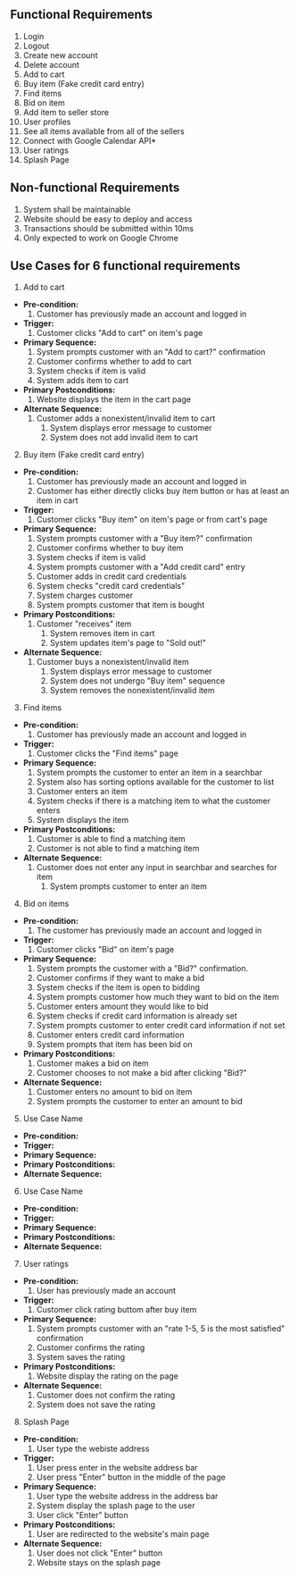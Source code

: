 ## Functional Requirements
1. Login
2. Logout
3. Create new account
4. Delete account
5. Add to cart
6. Buy item (Fake credit card entry)
7. Find items
8. Bid on item
9. Add item to seller store
10. User profiles
11. See all items available from all of the sellers
12. Connect with Google Calendar API*
13. User ratings
14. Splash Page

## Non-functional Requirements
1. System shall be maintainable
2. Website should be easy to deploy and access
3. Transactions should be submitted within 10ms
4. Only expected to work on Google Chrome

## Use Cases for 6 functional requirements
1. Add to cart
- **Pre-condition:** 
  1. Customer has previously made an account and logged in
- **Trigger:** 
  1. Customer clicks "Add to cart" on item's page
- **Primary Sequence:**
  1. System prompts customer with an "Add to cart?" confirmation
  2. Customer confirms whether to add to cart
  3. System checks if item is valid
  4. System adds item to cart
- **Primary Postconditions:**
  1. Website displays the item in the cart page
- **Alternate Sequence:** 
    1. Customer adds a nonexistent/invalid item to cart
        1. System displays error message to customer
        2. System does not add invalid item to cart

2. Buy item (Fake credit card entry)
- **Pre-condition:**
  1. Customer has previously made an account and logged in
  2. Customer has either directly clicks buy item button or has at least an item in cart
- **Trigger:** 
  1. Customer clicks "Buy item" on item's page or from cart's page
- **Primary Sequence:**
  1. System prompts customer with a "Buy item?" confirmation
  2. Customer confirms whether to buy item
  3. System checks if item is valid
  4. System prompts customer with a "Add credit card" entry
  5. Customer adds in credit card credentials
  6. System checks "credit card credentials"
  7. System charges customer
  8. System prompts customer that item is bought
- **Primary Postconditions:** 
    1. Customer "receives" item
        1. System removes item in cart
        2. System updates item's page to "Sold out!"
- **Alternate Sequence:** 
    1. Customer buys a nonexistent/invalid item
        1. System displays error message to customer
        2. System does not undergo "Buy item" sequence
        3. System removes the nonexistent/invalid item

3. Find items
- **Pre-condition:**
  1. Customer has previously made an account and logged in
- **Trigger:** 
  1. Customer clicks the "Find items" page
- **Primary Sequence:**
  1. System prompts the customer to enter an item in a searchbar
  2. System also has sorting options available for the customer to list
  3. Customer enters an item
  4. System checks if there is a matching item to what the customer enters
  5. System displays the item
- **Primary Postconditions:** 
  1. Customer is able to find a matching item
  2. Customer is not able to find a matching item
- **Alternate Sequence:** 
  1. Customer does not enter any input in searchbar and searches for item
        1. System prompts customer to enter an item

4. Bid on items
- **Pre-condition:**
  1. The customer has previously made an account and logged in
- **Trigger:** 
  1. Customer clicks "Bid" on item's page
- **Primary Sequence:**
  1. System prompts the customer with a "Bid?" confirmation.
  2. Customer confirms if they want to make a bid
  3. System checks if the item is open to bidding
  4. System prompts customer how much they want to bid on the item
  5. Customer enters amount they would like to bid
  6. System checks if credit card information is already set
  7. System prompts customer to enter credit card information if not set
  8. Customer enters credit card information
  9. System prompts that item has been bid on 
- **Primary Postconditions:** 
  1. Customer makes a bid on item
  2. Customer chooses to not make a bid after clicking "Bid?"
- **Alternate Sequence:** 
  1. Customer enters no amount to bid on item
	1. System prompts the customer to enter an amount to bid 

5. Use Case Name
- **Pre-condition:**
- **Trigger:** 
- **Primary Sequence:**
- **Primary Postconditions:** 
- **Alternate Sequence:** 

6. Use Case Name
- **Pre-condition:**
- **Trigger:** 
- **Primary Sequence:**
- **Primary Postconditions:** 
- **Alternate Sequence:** 

7. User ratings
- **Pre-condition:**
    1. User has previously made an account
- **Trigger:**
    1. Customer click rating buttom after buy item
- **Primary Sequence:**
    1. System prompts customer with an "rate 1-5, 5 is the most satisfied" confirmation
    2. Customer confirms the rating
    3. System saves the rating
- **Primary Postconditions:**
    1. Website display the rating on the page
- **Alternate Sequence:**
    1. Customer does not confirm the rating
    2. System does not save the rating

8. Splash Page
- **Pre-condition:**
    1. User type the webiste address
- **Trigger:**
    1. User press enter in the website address bar
    2. User press "Enter" button in the middle of the page
- **Primary Sequence:**
    1. User type the website address in the address bar
    2. System display the splash page to the user
    3. User click "Enter" button
- **Primary Postconditions:**
    1. User are redirected to the website's main page
- **Alternate Sequence:**
    1. User does not click "Enter" button
    2. Website stays on the splash page
